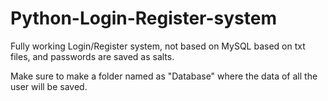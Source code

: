 # Python-Login-Register-system
Fully working Login/Register system, not based on MySQL based on txt files, and passwords are saved as salts.

Make sure to make a folder named as "Database" where the data of all the user will be saved.
